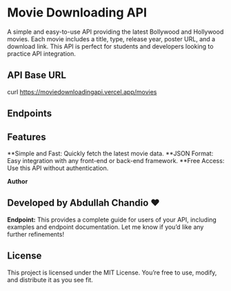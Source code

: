 # Movie Downloading API

A simple and easy-to-use API providing the latest Bollywood and Hollywood movies. Each movie includes a title, type, release year, poster URL, and a download link. This API is perfect for students and developers looking to practice API integration.

## API Base URL

curl https://moviedownloadingapi.vercel.app/movies
## Endpoints

## Features
**Simple and Fast: Quickly fetch the latest movie data. 
**JSON Format: Easy integration with any front-end or back-end framework.
**Free Access: Use this API without authentication.


**Author**
## Developed by Abdullah Chandio ❤️
**Endpoint:**
This provides a complete guide for users of your API, including examples and endpoint documentation. Let me know if you’d like any further refinements!

## License 
This project is licensed under the MIT License. You’re free to use, modify, and distribute it as you see fit.
